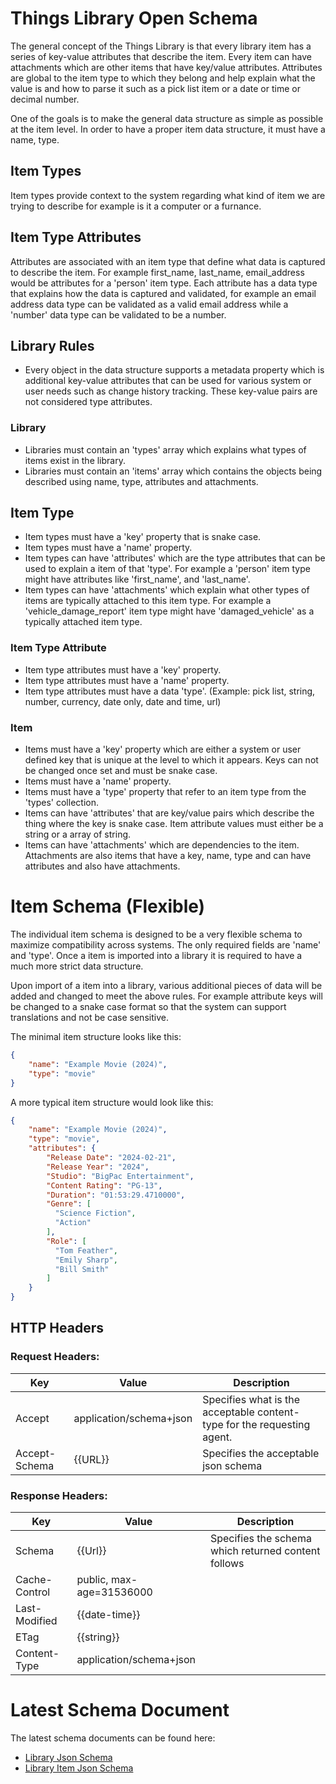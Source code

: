 # Things Library Open Schema

The general concept of the Things Library is that every library item has a series of key-value attributes that describe the item.
Every item can have attachments which are other items that have key/value attributes. Attributes are global to the item type to which they belong and help explain what the value is and how to parse it such as a pick list item or a date or time or decimal number.

One of the goals is to make the general data structure as simple as possible at the item level. In order to have a proper item data structure, it must have a name, type.

## Item Types

Item types provide context to the system regarding what kind of item we are trying to describe for example is it a computer or a furnance.  

## Item Type Attributes

Attributes are associated with an item type that define what data is captured to describe the item.  For example first_name, last_name, email_address would be attributes for a 'person' item type.
Each attribute has a data type that explains how the data is captured and validated, for example an email address data type can be validated as a valid email address while a 'number' data type can be validated to be a number. 


## Library Rules
* Every object in the data structure supports a metadata property which is additional key-value attributes that can be used for various system or user needs such as change history tracking.  These key-value pairs are not considered type attributes.
 
### Library
* Libraries must contain an 'types' array which explains what types of items exist in the library.
* Libraries must contain an 'items' array which contains the objects being described using name, type, attributes and attachments.

## Item Type
* Item types must have a 'key' property that is snake case.
* Item types must have a 'name' property.
* Item types can have 'attributes' which are the type attributes that can be used to explain a item of that 'type'.  For example a 'person' item type might have attributes like 'first_name', and 'last_name'.
* Item types can have 'attachments' which explain what other types of items are typically attached to this item type.  For example a 'vehicle_damage_report' item type might have 'damaged_vehicle' as a typically attached item type.

### Item Type Attribute
* Item type attributes must have a 'key' property.
* Item type attributes must have a 'name' property.
* Item type attributes must have a data 'type'. (Example: pick list, string, number, currency, date only, date and time, url)

### Item
* Items must have a 'key' property which are either a system or user defined key that is unique at the level to which it appears.  Keys can not be changed once set and must be snake case.
* Items must have a 'name' property.
* Items must have a 'type' property that refer to an item type from the 'types' collection.
* Items can have 'attributes' that are key/value pairs which describe the thing where the key is snake case.  Item attribute values must either be a string or a array of string.
* Items can have 'attachments' which are dependencies to the item.  Attachments are also items that have a key, name, type and can have attributes and also have attachments.


# Item Schema (Flexible)

The individual item schema is designed to be a very flexible schema to maximize compatibility across systems.  The only required fields are 'name' and 'type'.  Once a item is imported into a library it is required to have a much more strict data structure.

Upon import of a item into a library, various additional pieces of data will be added and changed to meet the above rules.  For example attribute keys will be changed to a snake case format so that the system can support translations and not be case sensitive.

The minimal item structure looks like this:
```json
{    
    "name": "Example Movie (2024)",
    "type": "movie" 
}
```

A more typical item structure would look like this:
```json
{   
    "name": "Example Movie (2024)",
    "type": "movie",
    "attributes": {
        "Release Date": "2024-02-21",
        "Release Year": "2024",
        "Studio": "BigPac Entertainment",
        "Content Rating": "PG-13",
        "Duration": "01:53:29.4710000",
        "Genre": [
          "Science Fiction",
          "Action"
        ],        
        "Role": [
          "Tom Feather",
          "Emily Sharp",
          "Bill Smith"
        ]
    }
}
```

## HTTP Headers

### Request Headers:

| Key | Value | Description |
| -- | -- | -- |
| Accept | application/schema+json | Specifies what is the acceptable content-type for the requesting agent. |
| Accept-Schema | {{URL}} | Specifies the acceptable json schema |

### Response Headers:

| Key | Value | Description |
| -- | -- | -- |
| Schema | {{Url}} | Specifies the schema which returned content follows |
| Cache-Control | public, max-age=31536000 |
| Last-Modified | {{date-time}} | |
| ETag | {{string}} | |
| Content-Type | application/schema+json | |



# Latest Schema Document

The latest schema documents can be found here:

* [Library Json Schema](https://schema.thingslibrary.io/latest/library.json)
* [Library Item Json Schema](https://schema.thingslibrary.io/latest/item.json)
